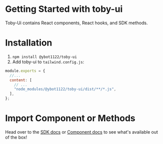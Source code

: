 # Getting Started with toby-ui

Toby-Ui contains React components, React hooks, and SDK methods.

# Installation

1. `npm install @ybot1122/toby-ui`
2. Add toby-ui to `tailwind.config.js`:

```js
module.exports = {
  //...
  content: [
    // ...
    "node_modules/@ybot1122/toby-ui/dist/**/*.js",
  ],
};
```

# Import Component or Methods

Head over to the [SDK docs](/toby-ui/sdk) or [Component docs](/toby-ui/components) to see what's available out of the box!
